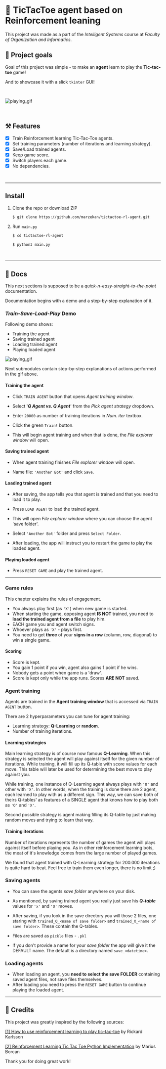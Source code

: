 # 🤖 TicTacToe agent based on Reinforcement leaning

This project was made as a part of the _Intelligent Systems_ course at _Faculty of Organization and Informatics_. 

## 🥅 Project goals

Goal of this project was simple - to make an **agent** learn to play the **Tic-tac-toe** game!

And to showcase it with a slick `tkinter` GUI!

&nbsp;


![playing_gif](pictures/tictactoe_gameplay.gif)

&nbsp;

 ## ⚒️ Features

- [x] Train Reinforcement learning Tic-Tac-Toe agents.
- [x] Set training parameters (number of iterations and learning strategy).
- [x] Save/Load trained agents.
- [x] Keep game score.
- [x] Switch players each game.
- [x] No dependencies.

&nbsp;

---

## Install

1. Clone the repo or download ZIP
   
   ```bash
   $ git clone https://github.com/marzekan/tictactoe-rl-agent.git
   ```

2. Run `main.py`

    ```bash
    $ cd tictactoe-rl-agent

    $ python3 main.py
    ```

&nbsp;

---

## 📜 Docs

This next sections is supposed to be a _quick-n-easy-straight-to-the-point_ documentation.

Documentation begins with a demo and a step-by-step explanation of it.

### _Train-Save-Load-Play_ Demo

Following demo shows:

- Training the agent
- Saving trained agent
- Loading trained agent
- Playing loaded agent

![playing_gif](pictures/full_usage_demo.gif)

Next submodules contain step-by-step explanations of actions performed in the gif above.

#### Training the agent

- Click `TRAIN AGENT` button that opens _Agent training window_.
- Select '**_Q Agent vs. Q Agent_**' from the _Pick agent strategy_ dropdown.
- Enter `20000` as number of training iterations in _Num. iter_ textbox.
- Click the green `Train!` button.
  
- This will begin agent training and when that is done, the _File explorer window_ will open.

#### Saving trained agent

- When agent training finishes _File explorer window_ will open.
  
- Name file: `'Another Bot'` and click `Save`.

#### Loading trained agent

- After saving, the app tells you that agent is trained and that you need to load it to play.
- Press `LOAD AGENT` to load the trained agent.
- This will open _File explorer window_ where you can choose the agent 'save folder'.
- Select `'Another Bot'` folder and press `Select Folder`.

- After loading, the app will instruct you to restart the game to play the loaded agent.

#### Playing loaded agent

 - Press `RESET GAME` and play the trained agent. 

---

### Game rules

This chapter explains the rules of engagement.

- You always play first (as `'X'`) when new game is started.
- When starting the game, opposing agent **IS NOT** trained, you need to **load the trained agent from a file** to play him.
- EACH game you and agent switch signs.
- Whoever plays as `'X'` - plays first.
- You need to get **three** of your **signs in a row** (column, row, diagonal) to win a single game.
  
#### Scoring

- Score is kept.
- You gain 1 point if you win, agent also gains 1 point if he wins.
- Nobody gets a point when game is a 'draw'.
- Score is kept only while the app runs. Scores **ARE NOT** saved.
  
### Agent training

Agents are trained in the **Agent training window** that is accessed via `TRAIN AGENT` button.

There are 2 hyperparameters you can tune for agent training:
  - Learning strategy: **Q-Learning** or **random**.
  - Number of training iterations.

#### Learning strategies

Main learning strategy is of course now famous **Q-Learning**. When this strategy is selected the agent will play against itself for the given number of iterations. While training, it will fill up its Q-table with score values for each move. This table will later be used for determining the best move to play against you.

While training, one instance of Q-Learning agent always plays with `'O'` and other with `'X'`. In other words, when the training is done there are 2 agent, each learned to play with as a different sign. This way, we can save both of theirs Q-tables' as features of a SINGLE agent that knows how to play both as `'O'` and `'X'`.

Second possible strategy is agent making filling its Q-table by just making random moves and trying to learn that way.

#### Training iterations

Number of iterations represents the number of games the agent will plays against itself before playing you. As in other reinforcement learning bots, the meat of it's knowledge comes from the large number of played games.

We found that agent trained with Q-Learning strategy for 200.000 iterations is quite hard to beat. Feel free to train them even longer, there is no limit ;)

### Saving agents

- You can save the agents _save folder_ anywhere on your disk.
- As mentioned, by saving trained agent you really just save his **_Q-table_** values for `'x'` and `'O'` moves.
- After saving, if you look in the save directory you will those 2 files, one staring with `trained_O_<name of save folder>` and `trained_X_<name of save folder>`. These contain the Q-tables.
- Files are saved as `pickle` files - `.pkl`
  
- If you don't provide a name for your _save folder_ the app will give it the DEFAULT name. The default is a directory named `save_<datetime>`.


### Loading agents

- When loading an agent, you **need to select the save FOLDER** containing saved agent files, not save files themselves.
- After loading you need to press the `RESET GAME` button to continue playing the loaded agent.

---

## 🔗 Credits

This project was greatly inspired by the following sources:

[[1] How to use reinforcement learning to play tic-tac-toe](https://towardsdatascience.com/how-to-play-tic-tac-toe-using-reinforcement-learning-9604130e56f6) by Rickard Karlsson

[[2] Reinforcement Learning Tic Tac Toe Python Implementation](https://programmerbackpack.com/reinforcement-learning-tic-tac-toe-python-implementation/) by Marius Borcan

Thank you for doing great work!

